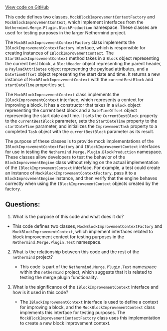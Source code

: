 [View code on GitHub](https://github.com/nethermindeth/nethermind/Nethermind.Merge.Plugin.Test/EngineModuleTests.MockBlockImprovementContextFactory.cs)

This code defines two classes, `MockBlockImprovementContextFactory` and `MockBlockImprovementContext`, which implement interfaces from the `Nethermind.Merge.Plugin.BlockProduction` namespace. These classes are used for testing purposes in the larger Nethermind project.

The `MockBlockImprovementContextFactory` class implements the `IBlockImprovementContextFactory` interface, which is responsible for creating instances of `IBlockImprovementContext`. The `StartBlockImprovementContext` method takes in a `Block` object representing the current best block, a `BlockHeader` object representing the parent header, a `PayloadAttributes` object representing the payload attributes, and a `DateTimeOffset` object representing the start date and time. It returns a new instance of `MockBlockImprovementContext` with the `currentBestBlock` and `startDateTime` properties set.

The `MockBlockImprovementContext` class implements the `IBlockImprovementContext` interface, which represents a context for improving a block. It has a constructor that takes in a `Block` object representing the current best block and a `DateTimeOffset` object representing the start date and time. It sets the `CurrentBestBlock` property to the `currentBestBlock` parameter, sets the `StartDateTime` property to the `startDateTime` parameter, and initializes the `ImprovementTask` property to a completed `Task` object with the `currentBestBlock` parameter as its result.

The purpose of these classes is to provide mock implementations of the `IBlockImprovementContextFactory` and `IBlockImprovementContext` interfaces for use in testing the `Nethermind.Merge.Plugin.BlockProduction` namespace. These classes allow developers to test the behavior of the `BlockImprovementEngine` class without relying on the actual implementation of the `IBlockImprovementContext` interface. For example, a test could create an instance of `MockBlockImprovementContextFactory`, pass it to a `BlockImprovementEngine` instance, and then verify that the engine behaves correctly when using the `IBlockImprovementContext` objects created by the factory.
## Questions: 
 1. What is the purpose of this code and what does it do?
   - This code defines two classes, `MockBlockImprovementContextFactory` and `MockBlockImprovementContext`, which implement interfaces related to block improvement context for testing purposes in the `Nethermind.Merge.Plugin.Test` namespace.

2. What is the relationship between this code and the rest of the `nethermind` project?
   - This code is part of the `Nethermind.Merge.Plugin.Test` namespace within the `nethermind` project, which suggests that it is related to testing the merge plugin functionality.

3. What is the significance of the `IBlockImprovementContext` interface and how is it used in this code?
   - The `IBlockImprovementContext` interface is used to define a context for improving a block, and the `MockBlockImprovementContext` class implements this interface for testing purposes. The `MockBlockImprovementContextFactory` class uses this implementation to create a new block improvement context.